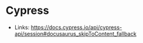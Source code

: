 # Cypress

- Links: https://docs.cypress.io/api/cypress-api/session#docusaurus_skipToContent_fallback
